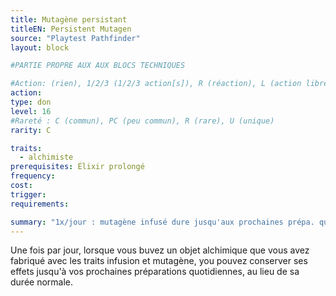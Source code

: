 ```yaml
---
title: Mutagène persistant
titleEN: Persistent Mutagen
source: "Playtest Pathfinder"
layout: block

#PARTIE PROPRE AUX AUX BLOCS TECHNIQUES

#Action: (rien), 1/2/3 (1/2/3 action[s]), R (réaction), L (action libre)
action: 
type: don
level: 16
#Rareté : C (commun), PC (peu commun), R (rare), U (unique)
rarity: C

traits:
  - alchimiste
prerequisites: Élixir prolongé
frequency: 
cost:
trigger: 
requirements:

summary: "1x/jour : mutagène infusé dure jusqu'aux prochaines prépa. quot."
---
```


Une fois par jour, lorsque vous buvez un objet alchimique que vous avez fabriqué avec les traits infusion et mutagène, you pouvez conserver ses effets jusqu'à vos prochaines préparations quotidiennes, au lieu de sa durée normale.
